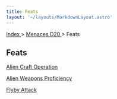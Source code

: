 ```yaml
---
title: Feats
layout: '~/layouts/MarkdownLayout.astro'
---
```


[ Index ](/) > [ Menaces D20 ](/menaces.d20) > Feats

##  Feats

[ Alien Craft Operation ](/menaces.d20/feats/alien.craft.operation)

[ Alien Weapons Proficiency ](/menaces.d20/feats/alien.weapons.proficiency)

[ Flyby Attack ](/menaces.d20/feats/flyby.attack)

